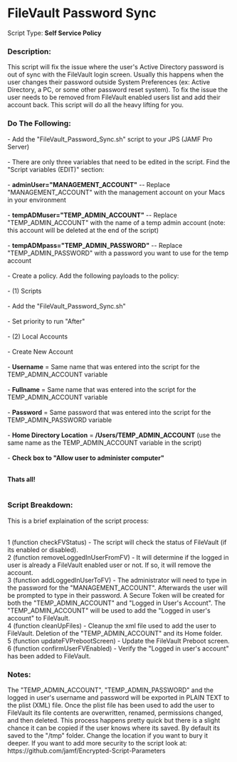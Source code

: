 <h1>FileVault Password Sync</h1>

Script Type: <b>Self Service Policy</b><br>

<h3>Description:</h3>
This script will fix the issue where the user's Active Directory password is out of sync with the FileVault login screen.
Usually this happens when the user changes their password outside System Preferences (ex: Active Directory, a PC, or some other
password reset system).  To fix the issue the user needs to be removed from FileVault enabled users list and add their account
back.  This script will do all the heavy lifting for you.<br>

<h3>Do The Following:</h3>
- Add the "FileVault_Password_Sync.sh" script to your JPS (JAMF Pro Server)<br><br>
- There are only three variables that need to be edited in the script.  Find the "Script variables (EDIT)" section:<br><br>
  - <b>adminUser="MANAGEMENT_ACCOUNT"</b>     -- Replace "MANAGEMENT_ACCOUNT" with the management account on your Macs in your environment<br><br>
  - <b>tempADMuser="TEMP_ADMIN_ACCOUNT"</b>   -- Replace "TEMP_ADMIN_ACCOUNT" with the name of a temp admin account (note: this account will be deleted at the end of the script)<br><br>
  - <b>tempADMpass="TEMP_ADMIN_PASSWORD"</b>  -- Replace "TEMP_ADMIN_PASSWORD" with a password you want to use for the temp account<br><br>
- Create a policy.  Add the following payloads to the policy:<br><br>
  - (1) Scripts <br><br>
      - Add the "FileVault_Password_Sync.sh" <br><br>
      - Set priority to run "After"<br><br>
  - (2) Local Accounts  <br><br>
      - Create New Account<br><br>
      - <b>Username</b> = Same name that was entered into the script for the TEMP_ADMIN_ACCOUNT variable<br><br>
      - <b>Fullname</b> = Same name that was entered into the script for the TEMP_ADMIN_ACCOUNT variable<br><br>
      - <b>Password</b> = Same password that was entered into the script for the TEMP_ADMIN_PASSWORD variable<br><br>
      - <b>Home Directory Location</b> = <b>/Users/TEMP_ADMIN_ACCOUNT</b> (use the same name as the TEMP_ADMIN_ACCOUNT variable in the script)<br><br>
      - <b>Check box to "Allow user to administer computer"</b><br><br>

<b>Thats all!</b><br><br>

<h3>Script Breakdown:</h3>
This is a brief explaination of the script process:<br><br>

1 (function checkFVStatus) - The script will check the status of FileVault (if its enabled or disabled).<br>
2 (function removeLoggedInUserFromFV) - It will determine if the logged in user is already a FileVault enabled user or not.  If so, it will remove the account.<br>
3 (function addLoggedInUserToFV) - The administrator will need to type in the password for the "MANAGEMENT_ACCOUNT".  Afterwards the user will be prompted to type in their password.  A Secure Token will be created for both the "TEMP_ADMIN_ACCOUNT" and "Logged in User's Account".  The "TEMP_ADMIN_ACCOUNT" will be used to add the "Logged in user's account" to FileVault.<br>
4 (function cleanUpFiles) - Cleanup the xml file used to add the user to FileVault.  Deletion of the "TEMP_ADMIN_ACCOUNT" and its Home folder.<br>
5 (function updateFVPrebootScreen) - Update the FileVault Preboot screen.<br>
6 (function confirmUserFVEnabled) - Verify the "Logged in user's account" has been added to FileVault.<br>

<h3>Notes:</h3>
The "TEMP_ADMIN_ACCOUNT", "TEMP_ADMIN_PASSWORD" and the logged in user's username and password will be exported in PLAIN TEXT to the plist (XML) file.  Once the plist file has been used to add the user to FileVault its file contents are overwritten, renamed, permissions changed, and then deleted.   This process happens pretty quick but there is a slight chance it can be copied if the user knows where its saved.  By default its saved to the "/tmp" folder.  Change the location if you want to bury it deeper.  If you want to add more security to the script look at: https://github.com/jamf/Encrypted-Script-Parameters

